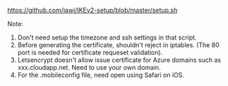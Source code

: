 https://github.com/jawj/IKEv2-setup/blob/master/setup.sh

Note:
1. Don't need setup the timezone and ssh settings in that script.
2. Before generating the certificate, shouldn't reject in iptables. (The 80 port is needed for certificate requeset validation).
3. Letsencrypt doesn't allow issue certificate for Azure domains such as xxx.cloudapp.net. Need to use your own domain.
3. For the .mobileconfig file, need open using Safari on iOS.

